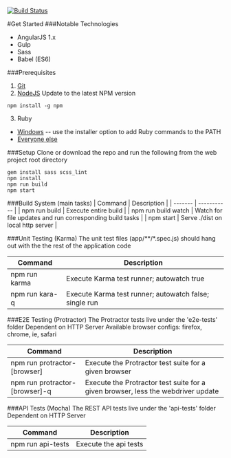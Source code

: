 [![Build Status](http://tfs:8080/tfs/MayoClinic/_apis/public/build/definitions/bdf4d5db-f911-44d8-8e1f-af0cae720b80/536/badge)](http://tfs/tfs/MayoClinic/Mayo%20Open%20Developer%20Network_Git/_git/mc-web-blueprint?path=%2F&version=GBmaster&_a=contents)

#Get Started
###Notable Technologies
- AngularJS 1.x
- Gulp
- Sass
- Babel (ES6)

###Prerequisites
1. [Git](https://git-scm.com/downloads)
2. [NodeJS](https://nodejs.org/en/)
Update to the latest NPM version
  ```
  npm install -g npm
  ```
3. Ruby
  - [Windows](http://rubyinstaller.org/) -- use the installer option to add Ruby commands to the PATH
  - [Everyone else](https://www.ruby-lang.org/en/)

###Setup
Clone or download the repo and run the following from the web project root directory

```
gem install sass scss_lint
npm install
npm run build
npm start
```

###Build System (main tasks)
|  Command  |  Description  |
|  -------  |  -----------  |
|  npm run build  |  Execute entire build  |
|  npm run build watch  |  Watch for file updates and run corresponding build tasks  |
|  npm start  |  Serve ./dist on local http server  |


###Unit Testing (Karma)
The unit test files (app/\*\*/\*.spec.js) should hang out with the the rest of the application code

|  Command  |  Description  |
|  -------  |  -----------  |
|  npm run karma  |  Execute Karma test runner;  autowatch true  |
|  npm run kara-q  |  Execute Karma test runner;  autowatch false;  single run  |


###E2E Testing (Protractor)
The Protractor tests live under the 'e2e-tests' folder
Dependent on HTTP Server
Available browser configs: firefox, chrome, ie, safari

|  Command  |  Description  |
|  -------  |  -----------  |
|  npm run protractor-[browser]  |  Execute the Protractor test suite for a given browser  |
|  npm run protractor-[browser]-q  |  Execute the Protractor test suite for a given browser, less the webdriver update  |


###API Tests (Mocha)
The REST API tests live under the 'api-tests' folder
Dependent on HTTP Server

|  Command  |  Description  |
|  -------  |  -----------  |
|  npm run api-tests  |  Execute the api tests  |
